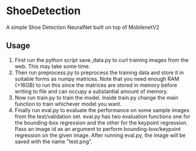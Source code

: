 # ShoeDetection
A simple Shoe Detection NeuralNet built on top of MobilenetV2

## Usage
1. First run the python script save_data.py to curl training images from the web. This may take some time.
2. Then run preprocess.py to preprocess the training data and store it in suitable forms as numpy matrices. Note that you need enough RAM (>16GB) to run this since the matrices are stored in memory before writing to file and can occupy a substantial amount of memory. 
3. Now run train.py to train the model. Inside train.py change the main function to train whichever model you want.
4. Finally run eval.py to evaluate the performance on some sample images from the test/validation set. eval.py has two evaluation functions one for the bounding-box regression and the other for the keypoint regression. Pass an image id as an argument to perform bounding-box/keypoint regression on the given image. After running eval.py, the image will be saved with the name "test.png".

